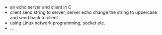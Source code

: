 - an echo server and client in C
- client send string to server, server echo change the string to uppercase and send back to client
- using Linux network programming, socket etc.
- ...